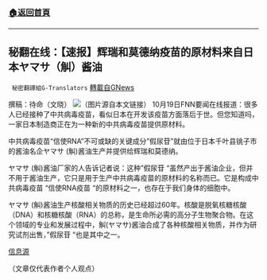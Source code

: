 ###  [:house:返回首頁](https://github.com/ourhimalayas/txt)
---


## 秘翻在线：【速报】辉瑞和莫德纳疫苗的原材料来自日本ヤマサ（觓）酱油
` 秘密翻譯組G-Translators` [轉載自GNews](https://gnews.org/zh-hans/1603515/)

撰稿：待命（文晓）
![](https://assets.gnews.org/wp-content/uploads/2021/10/画像1-14.png)（图片源自本文链接）
10月19日FNN要闻在线报道：很多人已经接种了中共病毒疫苗，看似日本在开发该疫苗方面落后于世。但您知道吗，一家日本制造商正在为一种新的中共病毒疫苗提供原材料。

中共病毒疫苗“信使RNA”不可或缺的关键成分”假尿苷”就由位于日本千叶县铫子市的酱油名企ヤマサ (觓)酱油生产并提供给辉瑞和莫德纳。

ヤマサ (觓)酱油厂家的人告诉记者说：这种”假尿苷 “虽然产出于酱油企业，但并不用于酱油生产，它只是用于生产中共病毒疫苗的原材料的名称而已。它是构成中共病毒疫苗 “信使RNA疫苗 “的原材料之一，也存在于我们身体的细胞中。

ヤマサ (觓)酱油生产核酸相关物质的历史已经超过60年。核酸是脱氧核糖核酸（DNA）和核糖核酸（RNA）的总称，是生命所必需的高分子生物聚合物。在这个领域的专业和发展过程中，觓(ヤマサ)酱油合成了各种核酸相关物质，并作为研究试剂出售，”假尿苷 “也是其中之一。

[信息源](https://www.fnn.jp/articles/-/255192)

（文章仅代表作者个人观点）
